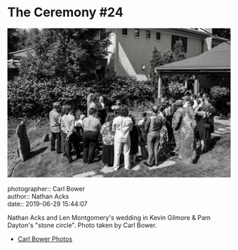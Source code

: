 # The Ceremony #24

![Nathan Acks and Len Montgomery's wedding in Kevin Gilmore and Pam Dayton's "stone circle"](assets/2019-06-29-set-1-the-ceremony-24.webp)

photographer:: Carl Bower  
author:: Nathan Acks  
date:: 2019-06-29 15:44:07

Nathan Acks and Len Montgomery's wedding in Kevin Gilmore & Pam Dayton's "stone circle". Photo taken by Carl Bower.

* [Carl Bower Photos](https://carlbowerphotos.com)
